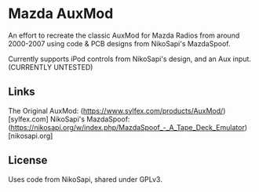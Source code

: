 # Mazda AuxMod

An effort to recreate the classic AuxMod for Mazda Radios from around 2000-2007 using code & PCB designs from NikoSapi's MazdaSpoof. 

Currently supports iPod controls from NikoSapi's design, and an Aux input. (CURRENTLY UNTESTED)

## Links

The Original AuxMod: (https://www.sylfex.com/products/AuxMod/)[sylfex.com]
NikoSapi's MazdaSpoof: (https://nikosapi.org/w/index.php/MazdaSpoof_-_A_Tape_Deck_Emulator)[nikosapi.org]

## License

Uses code from NikoSapi, shared under GPLv3.